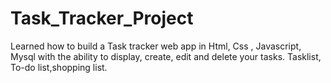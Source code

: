 # Task_Tracker_Project
Learned how to build a Task tracker web app in Html, Css , Javascript, Mysql with the ability to display, create, edit and delete your tasks. Tasklist, To-do list,shopping list.
